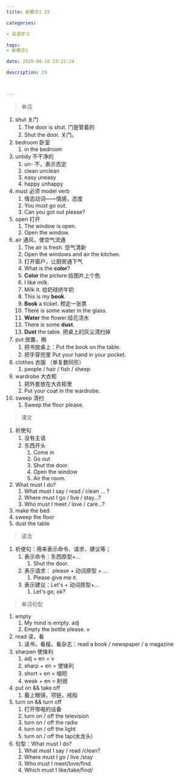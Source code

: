 ```yaml
---
title: 新概念1 29

categories: 

- 英语学习

tags: 
- 新概念1

date: 2020-06-10 23:21:24

description: 29



---
```


>单词

<!-- more -->

1. shut 关门
   1. The door is shut.  门是管着的
   2. Shut the door. 关门。
2. bedroom 卧室
   1. in the bedroom
3. untidy 不干净的
   1. un-  不，表示否定
   2. clean  unclean
   3. easy uneasy
   4. happy unhappy
4. must 必须  model verb
   1. 情态动词——情感，态度
   2. You must go out.
   3. Can you got out please?
5. open 打开
   1. The window is open. 
   2. Open the window.
6. air 通风，使空气流通
   1. The air is fresh. 空气清新
   2. Open the windows and air the kitchen.
   3. 打开窗户，让厨房通下气
   4. What is the **color**?
   5. **Color** the picture.给图片上个色
   6. I like milk.
   7. Milk it. 给奶球挤牛奶
   8. This is my **book**.
   9. **Book** a ticket. 预定一张票
   10. There is some water in the glass.
   11. **Water** the flower.给花浇水
   12. There is some **dust**.
   13. **Dust** the table. 把桌上的灰尘清扫掉
7. put 放置，搁
   1. 把书放桌上：Put the book on the table.
   2. 把手穿兜里  Put your hand in your pocket.
8. clothes 衣服 （单复数同形）
   1. people / hair / fish / sheep
9. wardrobe 大衣柜
   1. 把外套放在大衣柜里
   2. Put your coat in the wardrobe.
10. sweep 清扫
    1. Sweep the floor please.

> 课文

1. 祈使句
   1. 没有主语
   2. 东西开头
      1. Come in
      2. Go out
      3. Shut the door.
      4. Open the window
      5. Air the room.
2. What must I do?
   1. What must I say / read / clean ... ?
   2. Where must I go / live / stay...?
   3. Who must I meet / love / care...?
3. make the bed 
4. sweep the floor
5. dust the table

> 语法

1. 祈使句：用来表示命令、请求、建议等；
   1. 表示命令：东西原型+...
      1. Shut the door.
   2. 表示请求： please + 动词原型 + ...
      1. Please give me it.
   3. 表示建议：Let's + 动词原型+...
      1. Let's go, ok?

> 单词句型

1. empty
   1. My mind is empty. adj
   2. Empty the bottle please. v
2. read 读，看
   1. 读书，看报，看杂志：read a book / newspaper / a magazine
3. sharpen 使锋利
   1. adj + en = v
   2. sharp + en = 使锋利
   3. short + en = 缩短
   4. weak + en = 削弱
4. put on && take off
   1. 戴上眼镜，项链，戒指
5. turn on && turn off
   1. 打开带电的设备
   2. turn on / off the television
   3. turn on / off the radio
   4. turn on / off the light
   5. turn on / off the tap(水龙头)
6. 句型：What must I do?
   1. What must I say / read /clean?
   2. Where must I go / live /stay
   3. Who must I meet/love/find.
   4. Which must I like/take/find/